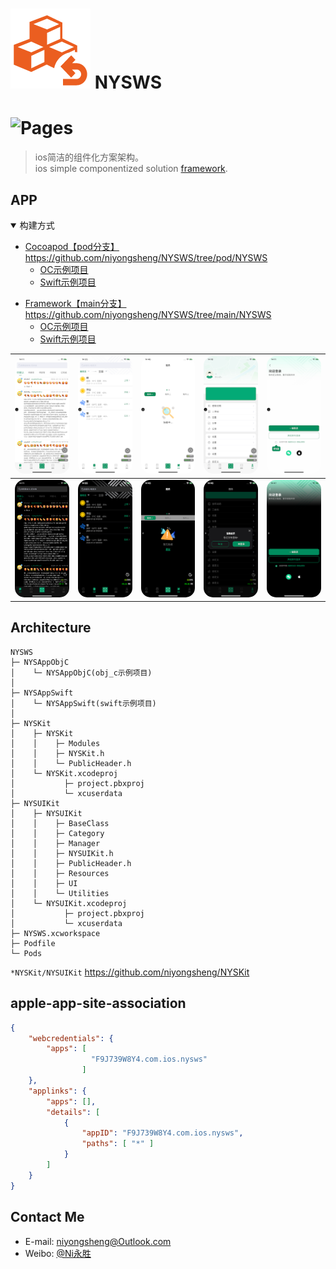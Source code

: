 ![(logo)](./logo.png)
NYSWS
===
![Pages](https://img.shields.io/badge/NYSWS-1.0.0-brightgreen.svg?style=flat-square)
===
> ios简洁的组件化方案架构。<br>
> ios simple componentized solution [framework](https://github.com/niyongsheng/NYSKit).

## APP
  <details open="open">
    <summary>构建方式</summary>
    <ul>
      <li>
        <a href="https://github.com/niyongsheng/NYSWS/tree/pod/NYSWS">Cocoapod【pod分支】https://github.com/niyongsheng/NYSWS/tree/pod/NYSWS</a>
        <ul>
          <li><a href="https://github.com/niyongsheng/NYSWS/tree/pod/NYSWS/NYSAppObjC/NYSAppObjC">OC示例项目</a></li>
          <li><a href="https://github.com/niyongsheng/NYSWS/tree/pod/NYSWS/NYSAppSwift/NYSAppSwift">Swift示例项目</a></li>
        </ul>
      </li>
    </ul>
    <ul>
      <li>
        <a href="https://github.com/niyongsheng/NYSWS/tree/pod/NYSWS">Framework【main分支】https://github.com/niyongsheng/NYSWS/tree/main/NYSWS</a>
        <ul>
          <li><a href="https://github.com/niyongsheng/NYSWS/tree/main/NYSWS/NYSAppObjC/NYSAppObjC">OC示例项目</a></li>
          <li><a href="https://github.com/niyongsheng/NYSWS/tree/main/NYSWS/NYSAppSwift/NYSAppSwift">Swift示例项目</a></li>
        </ul>
      </li>
    </ul>
  </details>

<img src="./images/swift_one_light.PNG" width="200" style="border-radius: 15px;"> | <img src="./images/swift_two_light.PNG" width="200" style="border-radius: 15px;"> | <img src="./images/swift_three_light.PNG" width="200" style="border-radius: 15px;"> | <img src="./images/swift_four_light.PNG" width="200" style="border-radius: 15px;"> | <img src="./images/swift_login_light.PNG" width="200" style="border-radius: 15px;"> 
--- | --- | --- | --- | ---
<img src="./images/swift_one_dark.PNG" width="200" style="border-radius: 15px;"> | <img src="./images/swift_two_dark.PNG" width="200" style="border-radius: 15px;"> | <img src="./images/swift_three_dark.PNG" width="200" style="border-radius: 15px;"> | <img src="./images/swift_four_dark.PNG" width="200" style="border-radius: 15px;"> | <img src="./images/swift_login_dark.PNG" width="200" style="border-radius: 15px;"> 

## Architecture
```text
NYSWS
├─ NYSAppObjC
│    └─ NYSAppObjC(obj_c示例项目)
│    
├─ NYSAppSwift
│    └─ NYSAppSwift(swift示例项目)
│    
├─ NYSKit
│    ├─ NYSKit
│    │    ├─ Modules
│    │    ├─ NYSKit.h
│    │    └─ PublicHeader.h
│    └─ NYSKit.xcodeproj
│           ├─ project.pbxproj
│           └─ xcuserdata
├─ NYSUIKit
│    ├─ NYSUIKit
│    │    ├─ BaseClass
│    │    ├─ Category
│    │    ├─ Manager
│    │    ├─ NYSUIKit.h
│    │    ├─ PublicHeader.h
│    │    ├─ Resources
│    │    ├─ UI
│    │    └─ Utilities
│    └─ NYSUIKit.xcodeproj
│           ├─ project.pbxproj
│           └─ xcuserdata
├─ NYSWS.xcworkspace
├─ Podfile
└─ Pods
```
`*NYSKit/NYSUIKit` https://github.com/niyongsheng/NYSKit

## apple-app-site-association
```json
{
    "webcredentials": {
        "apps": [
		          "F9J739W8Y4.com.ios.nysws"
                ]
    },
    "applinks": {
        "apps": [],
        "details": [
            {
                "appID": "F9J739W8Y4.com.ios.nysws",
                "paths": [ "*" ]
            }
        ]
    }
}
```

## Contact Me
* E-mail: niyongsheng@Outlook.com
* Weibo: [@Ni永胜](https://weibo.com/u/7317805089)
